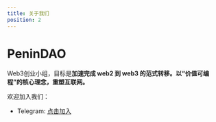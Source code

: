 ```yaml
---
title: 关于我们
position: 2
---
```


# PeninDAO

Web3创业小组，目标是**加速完成 web2 到 web3 的范式转移。以“价值可编程”的核心理念，重塑互联网。**

欢迎加入我们：

- Telegram: [点击加入](https://t.me/+AiZyJwYTQnU0NTk1)

